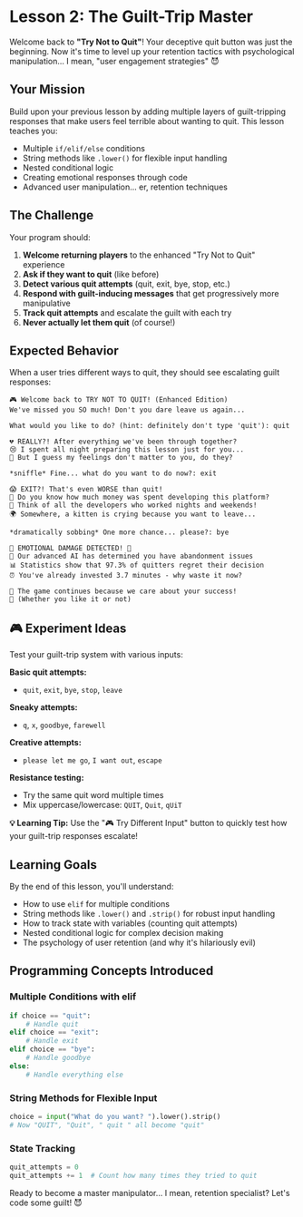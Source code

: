 # Lesson 2: The Guilt-Trip Master

Welcome back to **"Try Not to Quit"**! Your deceptive quit button was just the beginning. Now it's time to level up your retention tactics with psychological manipulation... I mean, "user engagement strategies" 😈

## Your Mission

Build upon your previous lesson by adding multiple layers of guilt-tripping responses that make users feel terrible about wanting to quit. This lesson teaches you:

- Multiple `if/elif/else` conditions
- String methods like `.lower()` for flexible input handling
- Nested conditional logic
- Creating emotional responses through code
- Advanced user manipulation... er, retention techniques

## The Challenge

Your program should:

1. **Welcome returning players** to the enhanced "Try Not to Quit" experience
2. **Ask if they want to quit** (like before)
3. **Detect various quit attempts** (quit, exit, bye, stop, etc.)
4. **Respond with guilt-inducing messages** that get progressively more manipulative
5. **Track quit attempts** and escalate the guilt with each try
6. **Never actually let them quit** (of course!)

## Expected Behavior

When a user tries different ways to quit, they should see escalating guilt responses:

```
🎮 Welcome back to TRY NOT TO QUIT! (Enhanced Edition)
We've missed you SO much! Don't you dare leave us again...

What would you like to do? (hint: definitely don't type 'quit'): quit

💔 REALLY?! After everything we've been through together?
😢 I spent all night preparing this lesson just for you...
🥺 But I guess my feelings don't matter to you, do they?

*sniffle* Fine... what do you want to do now?: exit

😱 EXIT?! That's even WORSE than quit!
💸 Do you know how much money was spent developing this platform?
👥 Think of all the developers who worked nights and weekends!
🌍 Somewhere, a kitten is crying because you want to leave...

*dramatically sobbing* One more chance... please?: bye

🚨 EMOTIONAL DAMAGE DETECTED! 🚨
🧠 Our advanced AI has determined you have abandonment issues
📊 Statistics show that 97.3% of quitters regret their decision
⏰ You've already invested 3.7 minutes - why waste it now?

🔄 The game continues because we care about your success!
💪 (Whether you like it or not)
```

## 🎮 Experiment Ideas

Test your guilt-trip system with various inputs:

**Basic quit attempts:**
- `quit`, `exit`, `bye`, `stop`, `leave`

**Sneaky attempts:**
- `q`, `x`, `goodbye`, `farewell`

**Creative attempts:**
- `please let me go`, `I want out`, `escape`

**Resistance testing:**
- Try the same quit word multiple times
- Mix uppercase/lowercase: `QUIT`, `Quit`, `qUiT`

**💡 Learning Tip:** Use the "🎮 Try Different Input" button to quickly test how your guilt-trip responses escalate!

## Learning Goals

By the end of this lesson, you'll understand:
- How to use `elif` for multiple conditions
- String methods like `.lower()` and `.strip()` for robust input handling
- How to track state with variables (counting quit attempts)
- Nested conditional logic for complex decision making
- The psychology of user retention (and why it's hilariously evil)

## Programming Concepts Introduced

### Multiple Conditions with elif
```python
if choice == "quit":
    # Handle quit
elif choice == "exit":
    # Handle exit  
elif choice == "bye":
    # Handle goodbye
else:
    # Handle everything else
```

### String Methods for Flexible Input
```python
choice = input("What do you want? ").lower().strip()
# Now "QUIT", "Quit", " quit " all become "quit"
```

### State Tracking
```python
quit_attempts = 0
quit_attempts += 1  # Count how many times they tried to quit
```

Ready to become a master manipulator... I mean, retention specialist? Let's code some guilt! 😈